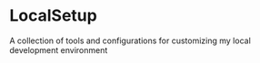 # LocalSetup
A collection of tools and configurations for customizing my local development environment

